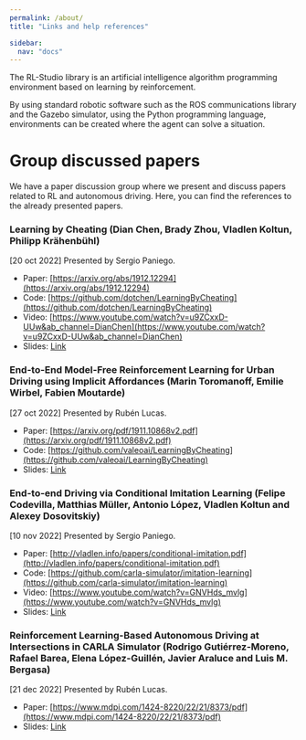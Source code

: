 ```yaml
---
permalink: /about/
title: "Links and help references"

sidebar:
  nav: "docs"
---
```



The RL-Studio library is an artificial intelligence algorithm programming environment based on learning by reinforcement.

By using standard robotic software such as the ROS communications library and the Gazebo simulator, using the Python programming language, environments can be created where the agent can solve a situation.


# Group discussed papers

We have a paper discussion group where we present and discuss papers related to RL and autonomous driving. Here, you can find the references
to the already presented papers.

### Learning by Cheating (Dian Chen, Brady Zhou, Vladlen Koltun, Philipp Krähenbühl)

[20 oct 2022] Presented by Sergio Paniego.

* Paper: [https://arxiv.org/abs/1912.12294](https://arxiv.org/abs/1912.12294)
* Code: [https://github.com/dotchen/LearningByCheating](https://github.com/dotchen/LearningByCheating)
* Video: [https://www.youtube.com/watch?v=u9ZCxxD-UUw&ab_channel=DianChen](https://www.youtube.com/watch?v=u9ZCxxD-UUw&ab_channel=DianChen)
* Slides: [Link](https://drive.google.com/file/d/1M1rcez5KZTa69k5HVmCsOG9ezesQD-d-/view?usp=sharing)

### End-to-End Model-Free Reinforcement Learning for Urban Driving using Implicit Affordances (Marin Toromanoff, Emilie Wirbel, Fabien Moutarde)

[27 oct 2022] Presented by Rubén Lucas.

* Paper: [https://arxiv.org/pdf/1911.10868v2.pdf](https://arxiv.org/pdf/1911.10868v2.pdf)
* Code: [https://github.com/valeoai/LearningByCheating](https://github.com/valeoai/LearningByCheating)
* Slides: [Link](https://drive.google.com/file/d/1csjozm8XuXJad4CLJyXq_H-JEHGatdJ5/view?usp=sharing)

### End-to-end Driving via Conditional Imitation Learning (Felipe Codevilla, Matthias Müller, Antonio López, Vladlen Koltun and Alexey Dosovitskiy)

[10 nov 2022] Presented by Sergio Paniego.

* Paper: [http://vladlen.info/papers/conditional-imitation.pdf](http://vladlen.info/papers/conditional-imitation.pdf)
* Code: [https://github.com/carla-simulator/imitation-learning](https://github.com/carla-simulator/imitation-learning)
* Video: [https://www.youtube.com/watch?v=GNVHds_mvlg](https://www.youtube.com/watch?v=GNVHds_mvlg)
* Slides: [Link](https://drive.google.com/file/d/1vH_wJzckWLzj_7PjccFqqb2ZZh4y936K/view?usp=sharing)

### Reinforcement Learning-Based Autonomous Driving at Intersections in CARLA Simulator (Rodrigo Gutiérrez-Moreno, Rafael Barea, Elena López-Guillén, Javier Araluce and Luis M. Bergasa)

[21 dec 2022] Presented by Rubén Lucas.

* Paper: [https://www.mdpi.com/1424-8220/22/21/8373/pdf](https://www.mdpi.com/1424-8220/22/21/8373/pdf)
* Slides: [Link](https://drive.google.com/file/d/1z4TPq1i9-RdowkBjbDIavlDibbjOPMpk/view?usp=share_link)

